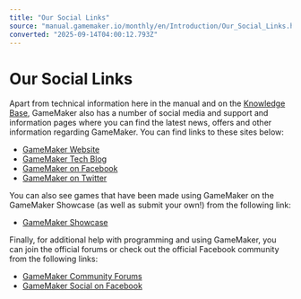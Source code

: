 ```yaml
---
title: "Our Social Links"
source: "manual.gamemaker.io/monthly/en/Introduction/Our_Social_Links.htm"
converted: "2025-09-14T04:00:12.793Z"
---
```


# Our Social Links

Apart from technical information here in the manual and on the [Knowledge Base](Our_Knowledge_Base.md), GameMaker also has a number of social media and support and information pages where you can find the latest news, offers and other information regarding GameMaker. You can find links to these sites below:

-   [GameMaker Website](https://www.gamemaker.io/)
-   [GameMaker Tech Blog](https://gamemaker.io/en/blog/category/tech)
-   [GameMaker on Facebook](https://www.facebook.com/GameMakerEngine/)
-   [GameMaker on Twitter](https://twitter.com/GameMakerEngine)

You can also see games that have been made using GameMaker on the GameMaker Showcase (as well as submit your own!) from the following link:

-   [GameMaker Showcase](https://gamemaker.io/en/showcase)

Finally, for additional help with programming and using GameMaker, you can join the official forums or check out the official Facebook community from the following links:

-   [GameMaker Community Forums](https://forum.gamemaker.io/index.php)
-   [GameMaker Social on Facebook](https://www.facebook.com/groups/737467116447097/)